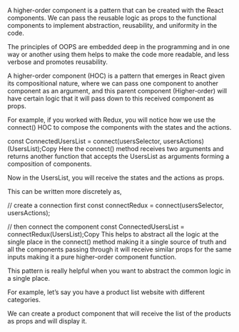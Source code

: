 A higher-order component is a pattern that can be created with the React components. We can pass the reusable logic as props to the functional components to implement abstraction, reusability, and uniformity in the code.

The principles of OOPS are embedded deep in the programming and in one way or another using them helps to make the code more readable, and less verbose and promotes reusability.

A higher-order component (HOC) is a pattern that emerges in React given its compositional nature, where we can pass one component to another component as an argument, and this parent component (Higher-order) will have certain logic that it will pass down to this received component as props.

For example, if you worked with Redux, you will notice how we use the connect() HOC to compose the components with the states and the actions.

const ConnectedUsersList = connect(usersSelector, usersActions)(UsersList);Copy
Here the connect() method receives two arguments and returns another function that accepts the UsersList as arguments forming a composition of components.

Now in the UsersList, you will receive the states and the actions as props.

This can be written more discretely as,

// create a connection first
const connectRedux = connect(usersSelector, usersActions);

// then connect the component
const ConnectedUsersList = connectRedux(UsersList);Copy
This helps to abstract all the logic at the single place in the connect() method making it a single source of truth and all the components passing through it will receive similar props for the same inputs making it a pure higher-order component function.

This pattern is really helpful when you want to abstract the common logic in a single place.

For example, let’s say you have a product list website with different categories.

We can create a product component that will receive the list of the products as props and will display it.